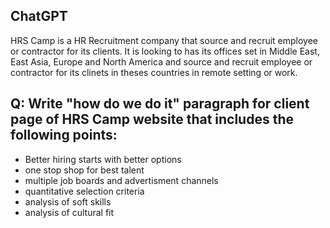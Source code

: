 ## ChatGPT

HRS Camp is a HR Recruitment company that source and recruit employee or contractor for its clients. It is looking to has its offices set in Middle East, East Asia, Europe and North America and source and recruit employee or contractor for its clinets in theses countries in remote setting or work. 

## Q: Write "how do we do it" paragraph for client page of HRS Camp website that includes the following points:
- Better hiring starts with better options
- one stop shop for best talent
- multiple job boards and advertisment channels
- quantitative selection criteria
- analysis of soft skills
- analysis of cultural fit